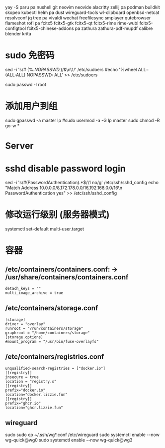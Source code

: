 yay -S paru
pa nushell git neovim neovide alacritty zellij
pa podman buildkit skopeo kubectl helm
pa dust wireguard-tools wl-clipboard openbsd-netcat resolvconf jq tree
pa vivaldi wechat freefilesync smplayer qutebrowser flameshot rofi
pa fcitx5 fcitx5-gtk fcitx5-qt fcitx5-rime rime-wubi fcitx5-configtool fcitx5-chinese-addons
pa zathura zathura-pdf-mupdf calibre blender krita

# sudo 免密码
sed -i 's/# \(%.*NOPASSWD.*\)/&\n\1/' /etc/sudoers
#echo '%wheel ALL=(ALL:ALL) NOPASSWD: ALL' >> /etc/sudoers

sudo passwd -l root

# 添加用户到组
sudo gpasswd -a master lp
#sudo usermod -a -G lp master
sudo chmod -R go-w *

# Server
# sshd disable password login
sed -i 's/#\(PasswordAuthentication\).*$/\1 no/g' /etc/ssh/sshd_config
echo "Match Address 10.0.0.0/8,172.178.0.0/16,192.168.0.0/16\n    PasswordAuthentication yes" >> /etc/ssh/sshd_config
# 修改运行级别 (服务器模式)
systemctl set-default multi-user.target


# 容器
## /etc/containers/containers.conf: -> /usr/share/containers/containers.conf
    detach_keys = ""
    multi_image_archive = true
## /etc/containers/storage.conf
    [storage]
    driver = "overlay"
    runroot = "/run/containers/storage"
    graphroot = "/home/containers/storage"
    [storage.options]
    #mount_program = "/usr/bin/fuse-overlayfs"
## /etc/containers/registries.conf
    unqualified-search-registries = ["docker.io"]
    [[registry]]
    insecure = true
    location = "registry.s"
    [[registry]]
    prefix="docker.io"
    location="docker.lizzie.fun"
    [[registry]]
    prefix="ghcr.io"
    location="ghcr.lizzie.fun"


## wireguard
sudo sudo cp ~/.ssh/wg*.conf /etc/wireguard
sudo systemctl enable --now wg-quick@wg0
sudo systemctl enable --now wg-quick@wg3
